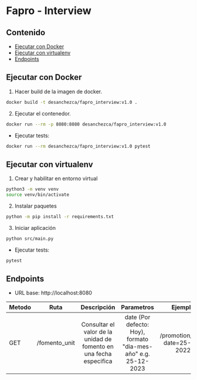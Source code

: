 # Fapro - Interview

## Contenido

* [Ejecutar con Docker](#ejecutar-con-docker)
* [Ejecutar con virtualenv](#ejecutar-con-virtualenv)
* [Endpoints](#endpoints)

## Ejecutar con Docker

1. Hacer build de la imagen de docker.

```sh
docker build -t desanchezca/fapro_interview:v1.0 .
```

2. Ejecutar el contenedor.

```sh
docker run --rm -p 8080:8080 desanchezca/fapro_interview:v1.0
```

- Ejecutar tests:

```sh
docker run --rm desanchezca/fapro_interview:v1.0 pytest
```


## Ejecutar con virtualenv

1. Crear y habilitar en entorno virtual

```sh
python3 -m venv venv
source venv/bin/activate
```

2. Instalar paquetes

```sh
python -m pip install -r requirements.txt
```

3. Iniciar aplicación

```sh
python src/main.py
```


- Ejecutar tests:

```sh
pytest
```


## Endpoints

- URL base: http://localhost:8080

| Metodo |     Ruta      |                            Descripción                             |                           Parametros                           |             Ejemplo             |
|--------|:-------------:|:------------------------------------------------------------------:|:--------------------------------------------------------------:|:-------------------------------:|
| GET    | /fomento_unit | Consultar el valor de la unidad de fomento en una fecha especifica | date (Por defecto: Hoy), formato "dia-mes-año" e.g. 25-12-2023 | /promotion_unit?date=25-12-2022 |
